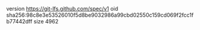 version https://git-lfs.github.com/spec/v1
oid sha256:98c8e3e53526010f5d8be9032986a99cbd02550c159cd069f2fcc1fb77442dff
size 4962
